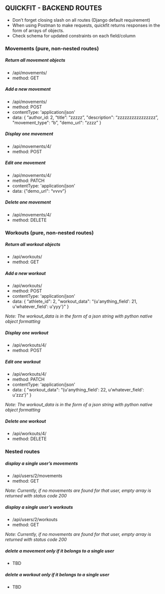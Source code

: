 ## QUICKFIT - BACKEND ROUTES
- Don’t forget closing slash on all routes (Django default requirement)
- When using Postman to make requests, quickfit returns responses in the form of arrays of objects.
- Check schema for updated constraints on each field/column


### Movements (pure, non-nested routes)

##### Return all movement objects
- /api/movements/
- method: GET

##### Add a new movement
- /api/movements/
- method: POST
- contentType: 'application/json'
- data: { “author_id: 2, “title”: “zzzzz”, "description": “zzzzzzzzzzzzzzzz”, "movement_type": “b”, "demo_url": “zzzz” }

##### Display one movement
- /api/movements/4/
- method: POST

##### Edit one movement
- /api/movements/4/
- method: PATCH
- contentType: 'application/json'
- data: {"demo_url": “vvvv”}

##### Delete one movement
- /api/movements/4/
- method: DELETE





### Workouts (pure, non-nested routes)

##### Return all workout objects
- /api/workouts/
- method: GET

##### Add a new workout
- /api/workouts/
- method: POST
- contentType: 'application/json'
- data:   { “athlete_id": 2, "workout_data": “{u'anything_field': 21, u’whatever_field': u’yyy'}" }

*Note:  The workout_data is in the form of a json string with python native object formatting*

##### Display one workout
- /api/workouts/4/
- method: POST

##### Edit one workout
- /api/workouts/4/
- method: PATCH
- contentType: 'application/json'
- data: { "workout_data": “{u'anything_field': 22, u’whatever_field': u’zzz’}" }

*Note:  The workout_data is in the form of a json string with python native object formatting*

##### Delete one workout
- /api/workouts/4/
- method: DELETE






### Nested routes

##### display a single user’s movements
- /api/users/2/movements
- method: GET

*Note:  Currently, if no movements are found for that user, empty array is returned with status code 200*


##### display a single user’s workouts
- /api/users/2/workouts
- method: GET

*Note:  Currently, if no movements are found for that user, empty array is returned with status code 200*


##### delete a movement only if it belongs to a single user
- TBD


##### delete a workout only if it belongs to a single user
- TBD
